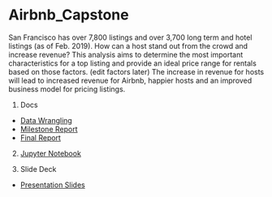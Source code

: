 # Airbnb_Capstone
San Francisco has over 7,800 listings and over 3,700 long term and hotel listings (as of Feb. 2019). How can a host stand out from the crowd and increase revenue? This analysis aims to determine the most important characteristics for a top listing and provide an ideal price range for rentals based on those factors. (edit factors later) The increase in revenue for hosts will lead to increased revenue for Airbnb, happier hosts and an improved business model for pricing listings.

1. Docs 
- [Data Wrangling](https://github.com/jasmineregner/Airbnb_Capstone/blob/master/docs/Data%20Wrangling.pdf)
- [Milestone Report](https://github.com/jasmineregner/Airbnb_Capstone/blob/master/docs/Milestone%20Report.pdf)
- [Final Report](https://github.com/jasmineregner/Airbnb_Capstone/blob/master/docs/Final%20Report.pdf)

2. [Jupyter Notebook](https://github.com/jasmineregner/Airbnb_Capstone/blob/master/Airbnb_Capstone.ipynb)

3. Slide Deck
- [Presentation Slides](https://github.com/jasmineregner/Airbnb_Capstone/blob/master/docs/AIrbnb_Presentation_Slides.pdf)
